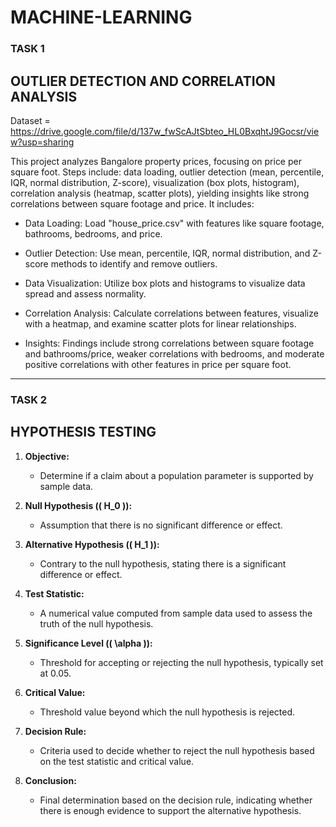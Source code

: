 # MACHINE-LEARNING

### TASK 1
 
## OUTLIER DETECTION AND CORRELATION ANALYSIS
Dataset = https://drive.google.com/file/d/137w_fwScAJtSbteo_HL0BxqhtJ9Gocsr/view?usp=sharing

This project analyzes Bangalore property prices, focusing on price per square foot. Steps include: data loading, outlier detection (mean, percentile, IQR, normal distribution, Z-score), visualization (box plots, histogram), correlation analysis (heatmap, scatter plots), yielding insights like strong correlations between square footage and price.
It includes:

- Data Loading: Load "house_price.csv" with features like square footage, bathrooms, bedrooms, and price.

- Outlier Detection: Use mean, percentile, IQR, normal distribution, and Z-score methods to identify and remove outliers.

- Data Visualization: Utilize box plots and histograms to visualize data spread and assess normality.

- Correlation Analysis: Calculate correlations between features, visualize with a heatmap, and examine scatter plots for linear relationships.

- Insights: Findings include strong correlations between square footage and bathrooms/price, weaker correlations with bedrooms, and moderate positive correlations with other features in price per square foot.

---------------------------------------------------------------------------------------------------------------------------------------------------------------------------------------------------------------------

### TASK 2

## HYPOTHESIS TESTING

1. **Objective:**
   - Determine if a claim about a population parameter is supported by sample data.

2. **Null Hypothesis (\( H_0 \)):**
   - Assumption that there is no significant difference or effect.
   
3. **Alternative Hypothesis (\( H_1 \)):**
   - Contrary to the null hypothesis, stating there is a significant difference or effect.

4. **Test Statistic:**
   - A numerical value computed from sample data used to assess the truth of the null hypothesis.

5. **Significance Level (\( \alpha \)):**
   - Threshold for accepting or rejecting the null hypothesis, typically set at 0.05.

6. **Critical Value:**
   - Threshold value beyond which the null hypothesis is rejected.

7. **Decision Rule:**
   - Criteria used to decide whether to reject the null hypothesis based on the test statistic and critical value.

8. **Conclusion:**
   - Final determination based on the decision rule, indicating whether there is enough evidence to support the alternative hypothesis.
